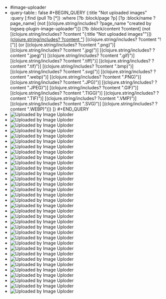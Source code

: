 - #image-uploader
- query-table:: false
  #+BEGIN_QUERY
  {:title "Not uploaded images"
    :query [:find (pull ?b [*])
          :where
          [?b :block/page ?p]
          [?p :block/name ?page_name]
          (not [(clojure.string/includes? ?page_name "created by logseq-plugin-image-uploader")])
          [?b :block/content ?content]
          (not [(clojure.string/includes? ?content "{:title \"Not uploaded images\"")])
          [(clojure.string/includes? ?content "](../assets")]
          [(clojure.string/includes? ?content "![")]
          (or [(clojure.string/includes? ?content ".png)")]
              [(clojure.string/includes? ?content ".jpg)")]
              [(clojure.string/includes? ?content ".jpeg)")]
              [(clojure.string/includes? ?content ".gif)")]
              [(clojure.string/includes? ?content ".tiff)")]
              [(clojure.string/includes? ?content ".tif)")]
              [(clojure.string/includes? ?content ".bmp)")]
              [(clojure.string/includes? ?content ".svg)")]
              [(clojure.string/includes? ?content ".webp)")]
              [(clojure.string/includes? ?content ".PNG)")]
              [(clojure.string/includes? ?content ".JPG)")]
              [(clojure.string/includes? ?content ".JPEG)")]
              [(clojure.string/includes? ?content ".GIF)")]
              [(clojure.string/includes? ?content ".TIGG)")]
              [(clojure.string/includes? ?content ".TIF)")]
              [(clojure.string/includes? ?content ".VMP)")]
              [(clojure.string/includes? ?content ".SVG)")]
              [(clojure.string/includes? ?content ".WEBP)")])
        ]}
  #+END_QUERY
- ![Uploaded by Image Uploder](../assets/image_1643073454713_0.png)
- ![Uploaded by Image Uploder](../assets/image_1642749583413_0.png)
- ![Uploaded by Image Uploder](../assets/image_1642749901268_0.png)
- ![Uploaded by Image Uploder](../assets/image_1642750072358_0.png)
- ![Uploaded by Image Uploder](../assets/image_1642751090659_0.png)
- ![Uploaded by Image Uploder](../assets/image_1642760131296_0.png)
- ![Uploaded by Image Uploder](../assets/image_1642760499027_0.png)
- ![Uploaded by Image Uploder](../assets/image_1642760735399_0.png)
- ![Uploaded by Image Uploder](../assets/image_1642761268483_0.png)
- ![Uploaded by Image Uploder](../assets/image_1643018276652_0.png)
- ![Uploaded by Image Uploder](../assets/image_1642490318088_0.png)
- ![Uploaded by Image Uploder](../assets/image_1642756857560_0.png)
- ![Uploaded by Image Uploder](../assets/image_1642578394869_0.png)
- ![Uploaded by Image Uploder](../assets/image_1642578662404_0.png)
- ![Uploaded by Image Uploder](../assets/image_1642579019847_0.png)
- ![Uploaded by Image Uploder](../assets/image_1642579057268_0.png)
- ![Uploaded by Image Uploder](../assets/image_1642579460111_0.png)
- ![Uploaded by Image Uploder](../assets/image_1642579591670_0.png)
- ![Uploaded by Image Uploder](../assets/image_1642579693892_0.png)
- ![Uploaded by Image Uploder](../assets/未命名文件_1643104728464_0.png)
- ![Uploaded by Image Uploder](../assets/image_1643249429238_0.png)
- ![Uploaded by Image Uploder](../assets/image_1643249579582_0.png)
- ![Uploaded by Image Uploder](../assets/image_1643249595934_0.png)
- ![Uploaded by Image Uploder](../assets/image_1643273543725_0.png)
- ![Uploaded by Image Uploder](../assets/image_1644811111407_0.png)
- ![Uploaded by Image Uploder](../assets/image_1644823579371_0.png)
- ![Uploaded by Image Uploder](../assets/image_1644823644880_0.png)
- ![Uploaded by Image Uploder](../assets/image_1644823836457_0.png)
- ![Uploaded by Image Uploder](../assets/image_1644845681167_0.png)
- ![Uploaded by Image Uploder](../assets/image_1644845953936_0.png)
- ![Uploaded by Image Uploder](../assets/image_1644846129377_0.png)
- ![Uploaded by Image Uploder](../assets/image_1644907235449_0.png)
- ![Uploaded by Image Uploder](../assets/image_1644907880328_0.png)
- ![Uploaded by Image Uploder](../assets/image_1645433122036_0.png)